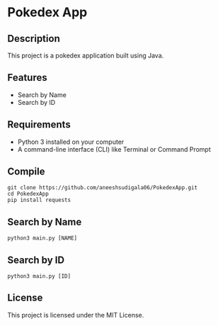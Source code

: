 # Pokedex App

## Description
This project is a pokedex application built using Java.

## Features
- Search by Name
- Search by ID

## Requirements
- Python 3 installed on your computer
- A command-line interface (CLI) like Terminal or Command Prompt

## Compile
```
git clone https://github.com/aneeshsudigala06/PokedexApp.git
cd PokedexApp
pip install requests
```

## Search by Name
```
python3 main.py [NAME]
```

## Search by ID
```
python3 main.py [ID]
```

## License
This project is licensed under the MIT License.
